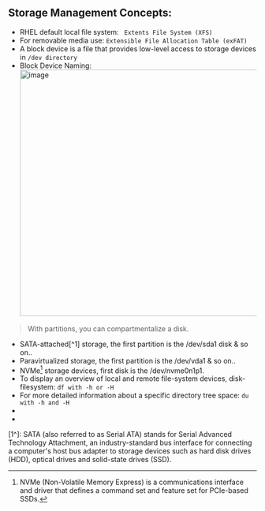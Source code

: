 ## Storage Management Concepts:
- RHEL default local file system: ` Extents File System (XFS)`
- For removable media use: `Extensible File Allocation Table (exFAT)`
- A block device is a file that provides low-level access to storage devices in `/dev directory`
- Block Device Naming: <img width="500" alt="image" src="https://github.com/cybersome/Linux-octo/assets/40174034/9a90b06b-87a0-4f4e-90ba-253bd12a0e2b">
> With partitions, you can compartmentalize a disk.
- SATA-attached[^1] storage, the first partition is the /dev/sda1 disk & so on..
- Paravirtualized storage, the first partition is the /dev/vda1 & so on..
- NVMe[^2] storage devices, first disk is the /dev/nvme0n1p1.
- To display an overview of local and remote file-system devices, disk-filesystem: `df with -h or -H`
- For more detailed information about a specific directory tree space: `du with -h and -H`
- 
- 














[1^]: SATA (also referred to as Serial ATA) stands for Serial Advanced Technology Attachment, an industry-standard bus interface for connecting a computer's host bus adapter to storage devices such as hard disk drives (HDD), optical drives and solid-state drives (SSD).
[^2]: NVMe (Non-Volatile Memory Express) is a communications interface and driver that defines a command set and feature set for PCIe-based[^3] SSDs.
[^3]: PCIe, or peripheral component interconnect express, is an interface standard for connecting high-speed input output (HSIO) components. Every high-performance computer motherboard has a number of PCIe slots you can use to add GPUs, WiFi cards, or SSD (solid-state drive).
